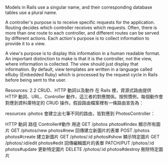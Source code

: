 Models in Rails use a singular name, and their corresponding database tables use a plural name. 

A controller's purpose is to receive specific requests for the application. Routing decides which controller receives which requests. Often, there is more than one route to each controller, and different routes can be served by different actions. Each action's purpose is to collect information to provide it to a view.

A view's purpose is to display this information in a human readable format. An important distinction to make is that it is the controller, not the view, where information is collected. The view should just display that information. By default, view templates are written in a language called eRuby (Embedded Ruby) which is processed by the request cycle in Rails before being sent to the user.

Resources:
2.2 CRUD、HTTP 動詞以及動作
在 Rails 裡，資源式路由提供 HTTP 動詞、URL、Controller 動作，這三者的對應關係。按照慣例，每個動作會對應到資料庫特定的 CRUD 操作。假設路由檔案裡有一條路由宣告為：

resources :photos
會建立出七筆不同的路由，皆對應到 PhotosController：

HTTP 動詞	路徑	Controller#動作	用途
GET	/photos	photos#index	顯示所有圖片
GET	/photos/new	photos#new	回傳建立新圖片的表單
POST	/photos	photos#create	建立新圖片
GET	/photos/:id	photos#show	顯示特定圖片
GET	/photos/:id/edit	photos#edit	回傳編輯圖片的表單
PATCH/PUT	/photos/:id	photos#update	更新特定圖片
DELETE	/photos/:id	photos#destroy	刪除特定圖片

